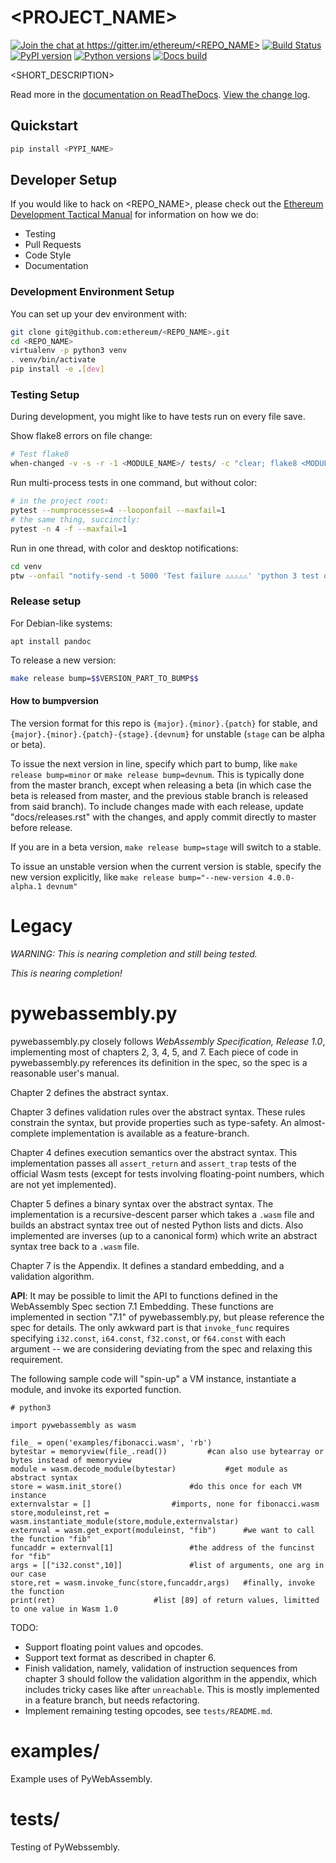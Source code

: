 # <PROJECT_NAME>

[![Join the chat at https://gitter.im/ethereum/<REPO_NAME>](https://badges.gitter.im/ethereum/<REPO_NAME>.svg)](https://gitter.im/ethereum/<REPO_NAME>?utm_source=badge&utm_medium=badge&utm_campaign=pr-badge&utm_content=badge)
[![Build Status](https://circleci.com/gh/ethereum/<REPO_NAME>.svg?style=shield)](https://circleci.com/gh/ethereum/<REPO_NAME>)
[![PyPI version](https://badge.fury.io/py/<PYPI_NAME>.svg)](https://badge.fury.io/py/<PYPI_NAME>)
[![Python versions](https://img.shields.io/pypi/pyversions/<PYPI_NAME>.svg)](https://pypi.python.org/pypi/<PYPI_NAME>)
[![Docs build](https://readthedocs.org/projects/<RTD_NAME>/badge/?version=latest)](http://<RTD_NAME>.readthedocs.io/en/latest/?badge=latest)
   

<SHORT_DESCRIPTION>

Read more in the [documentation on ReadTheDocs](https://<RTD_NAME>.readthedocs.io/). [View the change log](https://<RTD_NAME>.readthedocs.io/en/latest/releases.html).

## Quickstart

```sh
pip install <PYPI_NAME>
```

## Developer Setup

If you would like to hack on <REPO_NAME>, please check out the
[Ethereum Development Tactical Manual](https://github.com/pipermerriam/ethereum-dev-tactical-manual)
for information on how we do:

- Testing
- Pull Requests
- Code Style
- Documentation

### Development Environment Setup

You can set up your dev environment with:

```sh
git clone git@github.com:ethereum/<REPO_NAME>.git
cd <REPO_NAME>
virtualenv -p python3 venv
. venv/bin/activate
pip install -e .[dev]
```

### Testing Setup

During development, you might like to have tests run on every file save.

Show flake8 errors on file change:

```sh
# Test flake8
when-changed -v -s -r -1 <MODULE_NAME>/ tests/ -c "clear; flake8 <MODULE_NAME> tests && echo 'flake8 success' || echo 'error'"
```

Run multi-process tests in one command, but without color:

```sh
# in the project root:
pytest --numprocesses=4 --looponfail --maxfail=1
# the same thing, succinctly:
pytest -n 4 -f --maxfail=1
```

Run in one thread, with color and desktop notifications:

```sh
cd venv
ptw --onfail "notify-send -t 5000 'Test failure ⚠⚠⚠⚠⚠' 'python 3 test on <REPO_NAME> failed'" ../tests ../<MODULE_NAME>
```

### Release setup

For Debian-like systems:
```
apt install pandoc
```

To release a new version:

```sh
make release bump=$$VERSION_PART_TO_BUMP$$
```

#### How to bumpversion

The version format for this repo is `{major}.{minor}.{patch}` for stable, and
`{major}.{minor}.{patch}-{stage}.{devnum}` for unstable (`stage` can be alpha or beta).

To issue the next version in line, specify which part to bump,
like `make release bump=minor` or `make release bump=devnum`. This is typically done from the
master branch, except when releasing a beta (in which case the beta is released from master,
and the previous stable branch is released from said branch). To include changes made with each
release, update "docs/releases.rst" with the changes, and apply commit directly to master 
before release.

If you are in a beta version, `make release bump=stage` will switch to a stable.

To issue an unstable version when the current version is stable, specify the
new version explicitly, like `make release bump="--new-version 4.0.0-alpha.1 devnum"`

# Legacy 

*WARNING: This is nearing completion and still being tested.*

*This is nearing completion!*


# pywebassembly.py

pywebassembly.py closely follows *WebAssembly Specification, Release 1.0*, implementing most of chapters 2, 3, 4, 5, and 7. Each piece of code in pywebassembly.py references its definition in the spec, so the spec is a reasonable user's manual.

Chapter 2 defines the abstract syntax.

Chapter 3 defines validation rules over the abstract syntax. These rules constrain the syntax, but provide properties such as type-safety. An almost-complete implementation is available as a feature-branch.

Chapter 4 defines execution semantics over the abstract syntax. This implementation passes all `assert_return` and `assert_trap` tests of the official Wasm tests (except for tests involving floating-point numbers, which are not yet implemented).

Chapter 5 defines a binary syntax over the abstract syntax. The implementation is a recursive-descent parser which takes a `.wasm` file and builds an abstract syntax tree out of nested Python lists and dicts. Also implemented are inverses (up to a canonical form) which write an abstract syntax tree back to a `.wasm` file.

Chapter 7 is the Appendix. It defines a standard embedding, and a validation algorithm.


**API**: It may be possible to limit the API to functions defined in the WebAssembly Spec section 7.1 Embedding. These functions are implemented in section "7.1" of pywebassembly.py, but please reference the spec for details. The only awkward part is that `invoke_func` requires specifying `i32.const`, `i64.const`, `f32.const`, or `f64.const` with each argument -- we are considering deviating from the spec and relaxing this requirement.


The following sample code will "spin-up" a VM instance, instantiate a module, and invoke its exported function.


```
# python3

import pywebassembly as wasm

file_ = open('examples/fibonacci.wasm', 'rb')
bytestar = memoryview(file_.read())			#can also use bytearray or bytes instead of memoryview
module = wasm.decode_module(bytestar)			#get module as abstract syntax
store = wasm.init_store()				#do this once for each VM instance
externvalstar = []					#imports, none for fibonacci.wasm
store,moduleinst,ret = wasm.instantiate_module(store,module,externvalstar)
externval = wasm.get_export(moduleinst, "fib")		#we want to call the function "fib"
funcaddr = externval[1]					#the address of the funcinst for "fib"
args = [["i32.const",10]]				#list of arguments, one arg in our case
store,ret = wasm.invoke_func(store,funcaddr,args)	#finally, invoke the function
print(ret)						#list [89] of return values, limitted to one value in Wasm 1.0
```


TODO:
 * Support floating point values and opcodes.
 * Support text format as described in chapter 6.
 * Finish validation, namely, validation of instruction sequences from chapter 3 should follow the validation algorithm in the appendix, which includes tricky cases like after `unreachable`. This is mostly implemented in a feature branch, but needs refactoring.
 * Implement remaining testing opcodes, see `tests/README.md`.


# examples/

Example uses of PyWebAssembly.


# tests/

Testing of PyWebssembly.




